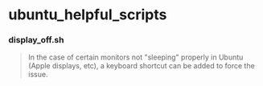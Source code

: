ubuntu_helpful_scripts
======================

### display_off.sh
> In the case of certain monitors not "sleeping" properly in Ubuntu (Apple displays, etc), a keyboard shortcut can be added to force the issue.
